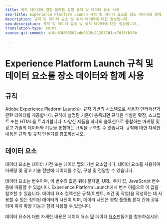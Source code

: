 ```yaml
---
title: 위치 데이터에 경험 플랫폼 실행 규칙 및 데이터 요소 사용
seo-title: Experience Platform Launch 규칙 및 데이터 요소를 장소 데이터와 함께 사용
description: 규칙 및 데이터 요소 및 위치 데이터에 대한 정보입니다.
seo-description: 규칙 및 데이터 요소 및 위치 데이터에 대한 정보입니다.
translation-type: tm+mt
source-git-commit: af4cdf8803267ade9519e212857d3ac7df5fb85b

---
```



# Experience Platform Launch 규칙 및 데이터 요소를 장소 데이터와 함께 사용

## 규칙

Adobe Experience Platform Launch는 규칙 기반의 시스템으로 사용자 인터랙션과 관련 데이터를 제공합니다. 규칙에 설명된 기준이 충족되면 규칙은 식별한 확장, 스크립트 또는 HTML을 트리거합니다. 다양한 제품을 하나의 솔루션으로 통합하는 마케팅 및 광고 기술의 데이터와 기능을 통합하는 규칙을 구축할 수 있습니다. 규칙에 대한 자세한 내용은 규칙 [및 규칙](https://docs.adobe.com/content/help/en/launch/using/reference/manage-resources/rules.html) 만들기를 [참조하십시오](https://docs.adobe.com/content/help/en/launch/using/reference/manage-resources/rules.html#create-a-rule).

## 데이터 요소

데이터 요소는 데이터 사전 또는 데이터 맵의 기본 요소입니다. 데이터 요소를 사용하여 마케팅 및 광고 기술 전반에 데이터를 수집, 구성 및 전달할 수 있습니다.

데이터 요소는 변수이며, 이 변수의 값은 쿼리 문자열, URL, 쿠키 값, JavaScript 변수 등에 매핑할 수 있습니다. Experience Platform Launch에서 변수 이름으로 이 값을 참조할 수 있습니다. 데이터 요소 컬렉션은 규칙(이벤트, 조건 및 작업)을 작성하는 데 사용할 수 있는 정의된 데이터의 사전이 되며, 데이터 사전은 경험 플랫폼 론치 간에 공유되며 위치 확장 기능과 함께 사용할 수 있습니다.

데이터 요소에 대한 자세한 내용은 데이터 요소 [및](https://docs.adobe.com/content/help/en/launch/using/reference/manage-resources/data-elements.html) 데이터 [요소](https://docs.adobe.com/content/help/en/launch/using/reference/manage-resources/data-elements.html#create-a-data-element)만들기를 참조하십시오.

